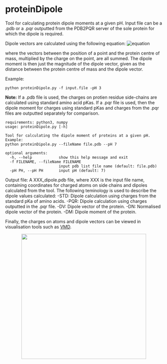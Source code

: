 # proteinDipole
Tool for calculating protein dipole moments at a given pH. Input file can be a .pdb or a .pqr outputted from the PDB2PQR server of the sole protein for which the dipole is required.

Dipole vectors are calculated using the following equation:
![equation](https://latex.codecogs.com/svg.latex?\overrightarrow{D}=\sum_{i=1}^{N}q_i(\textbf{r}_i-\textbf{r}_{\text{CoM}}))

where the vectors between the position of a point and the protein centre of mass, multiplied by the charge on the point, are all summed. The dipole moment is then just the magnitude of the dipole vector, given as the distance between the protein centre of mass and the dipole vector.  

<!--

Please feel free to use and edit this tool as you wish and cite the paper below if this tool has at all been useful:

[Model for Counterion Binding and Charge Reversal on Protein Surfaces](https://doi-org.manchester.idm.oclc.org/10.1021/acs.molpharmaceut.9b01047).

<p align="center">
<img src="https://github.com/jkalayan/sequenceBinder/blob/master/abstract_image5.png" width="400">
</p>

-->

Example: 
```
python proteinDipole.py -f input.file -pH 3
``` 

**Note:** If a .pdb file is used, the charges on protien residue side-chains are calculated using standard amino acid pKas. If a .pqr file is used, then the dipole moment for charges using standard pKas and charges from the .pqr files are outputted separately for comparison. 


```
requirements: python3, numpy
usage: proteinDipole.py [-h]

Tool for calculating the dipole moment of proteins at a given pH. 
Example:
python proteinDipole.py --fileName file.pdb --pH 7

optional arguments:
  -h, --help            show this help message and exit
  -f FILENAME, --fileName FILENAME
                        input pdb list file name (default: file.pdb)
  -pH PH, --pH PH       input pH (default: 7)
```


Output file:
A XXX_dipole.pdb file, where XXX is the input file name, containing coordinates for charged atoms on side chains and dipoles calculated from the tool. The following teminology is used to describe the dipole values calculated:
  -STD: Dipole calculation using charges from the standard pKa of amino acids.
  -PQR: Dipole calculation using charges outputted in the .pqr file.
  -DV: Dipole vector of the protein.
  -DN: Normalised dipole vector of the protein.
  -DM: Dipole moment of the protein.

Finally, the charges on atoms and dipole vectors can be viewed in visualisation tools such as [VMD](https://www.ks.uiuc.edu/Research/vmd/).


<p align="center">
<img src="file://lysozyme_dipole.png" width="400">
</p>
